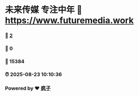 # 未来传媒 专注中年 :link: https://www.futuremedia.work 
### :page_facing_up: [2](https://www.futuremedia.work/tag.html) 
### :speech_balloon: 0 
### :hibiscus: 15384 
### :alarm_clock: 2025-08-23 10:10:36 
### Powered by :heart: [疯子](https://github.com/granthuang999/Gmeek)
